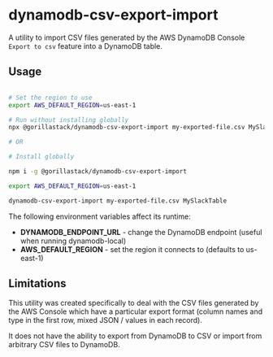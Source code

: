 # dynamodb-csv-export-import

A utility to import CSV files generated by the AWS DynamoDB Console `Export to csv` feature into a DynamoDB table.

## Usage

```bash

# Set the region to use
export AWS_DEFAULT_REGION=us-east-1

# Run without installing globally
npx @gorillastack/dynamodb-csv-export-import my-exported-file.csv MySlackTable

# OR

# Install globally

npm i -g @gorillastack/dynamodb-csv-export-import

export AWS_DEFAULT_REGION=us-east-1

dynamodb-csv-export-import my-exported-file.csv MySlackTable
```

The following environment variables affect its runtime:

* **DYNAMODB_ENDPOINT_URL** - change the DynamoDB endpoint (useful when running dynamodb-local)
* **AWS_DEFAULT_REGION** - set the region it connects to (defaults to us-east-1)

## Limitations

This utility was created specifically to deal with the CSV files generated by the AWS Console which have
a particular export format (column names and type in the first row, mixed JSON / values in each record).

It does not have the ability to export from DynamoDB to CSV or import from arbitrary CSV files to DynamoDB.

